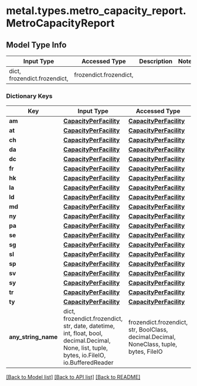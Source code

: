 # metal.types.metro_capacity_report.MetroCapacityReport

## Model Type Info
Input Type | Accessed Type | Description | Notes
------------ | ------------- | ------------- | -------------
dict, frozendict.frozendict,  | frozendict.frozendict,  |  | 

### Dictionary Keys
Key | Input Type | Accessed Type | Description | Notes
------------ | ------------- | ------------- | ------------- | -------------
**am** | [**CapacityPerFacility**](CapacityPerFacility.md) | [**CapacityPerFacility**](CapacityPerFacility.md) |  | [optional] 
**at** | [**CapacityPerFacility**](CapacityPerFacility.md) | [**CapacityPerFacility**](CapacityPerFacility.md) |  | [optional] 
**ch** | [**CapacityPerFacility**](CapacityPerFacility.md) | [**CapacityPerFacility**](CapacityPerFacility.md) |  | [optional] 
**da** | [**CapacityPerFacility**](CapacityPerFacility.md) | [**CapacityPerFacility**](CapacityPerFacility.md) |  | [optional] 
**dc** | [**CapacityPerFacility**](CapacityPerFacility.md) | [**CapacityPerFacility**](CapacityPerFacility.md) |  | [optional] 
**fr** | [**CapacityPerFacility**](CapacityPerFacility.md) | [**CapacityPerFacility**](CapacityPerFacility.md) |  | [optional] 
**hk** | [**CapacityPerFacility**](CapacityPerFacility.md) | [**CapacityPerFacility**](CapacityPerFacility.md) |  | [optional] 
**la** | [**CapacityPerFacility**](CapacityPerFacility.md) | [**CapacityPerFacility**](CapacityPerFacility.md) |  | [optional] 
**ld** | [**CapacityPerFacility**](CapacityPerFacility.md) | [**CapacityPerFacility**](CapacityPerFacility.md) |  | [optional] 
**md** | [**CapacityPerFacility**](CapacityPerFacility.md) | [**CapacityPerFacility**](CapacityPerFacility.md) |  | [optional] 
**ny** | [**CapacityPerFacility**](CapacityPerFacility.md) | [**CapacityPerFacility**](CapacityPerFacility.md) |  | [optional] 
**pa** | [**CapacityPerFacility**](CapacityPerFacility.md) | [**CapacityPerFacility**](CapacityPerFacility.md) |  | [optional] 
**se** | [**CapacityPerFacility**](CapacityPerFacility.md) | [**CapacityPerFacility**](CapacityPerFacility.md) |  | [optional] 
**sg** | [**CapacityPerFacility**](CapacityPerFacility.md) | [**CapacityPerFacility**](CapacityPerFacility.md) |  | [optional] 
**sl** | [**CapacityPerFacility**](CapacityPerFacility.md) | [**CapacityPerFacility**](CapacityPerFacility.md) |  | [optional] 
**sp** | [**CapacityPerFacility**](CapacityPerFacility.md) | [**CapacityPerFacility**](CapacityPerFacility.md) |  | [optional] 
**sv** | [**CapacityPerFacility**](CapacityPerFacility.md) | [**CapacityPerFacility**](CapacityPerFacility.md) |  | [optional] 
**sy** | [**CapacityPerFacility**](CapacityPerFacility.md) | [**CapacityPerFacility**](CapacityPerFacility.md) |  | [optional] 
**tr** | [**CapacityPerFacility**](CapacityPerFacility.md) | [**CapacityPerFacility**](CapacityPerFacility.md) |  | [optional] 
**ty** | [**CapacityPerFacility**](CapacityPerFacility.md) | [**CapacityPerFacility**](CapacityPerFacility.md) |  | [optional] 
**any_string_name** | dict, frozendict.frozendict, str, date, datetime, int, float, bool, decimal.Decimal, None, list, tuple, bytes, io.FileIO, io.BufferedReader | frozendict.frozendict, str, BoolClass, decimal.Decimal, NoneClass, tuple, bytes, FileIO | any string name can be used but the value must be the correct type | [optional]

[[Back to Model list]](../../README.md#documentation-for-models) [[Back to API list]](../../README.md#documentation-for-api-endpoints) [[Back to README]](../../README.md)

